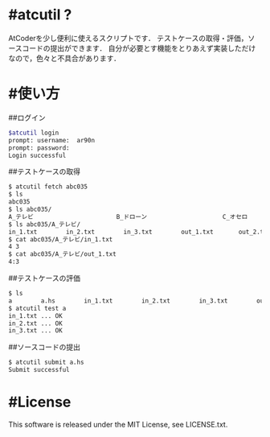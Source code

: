 #atcutil ?
===============
AtCoderを少し便利に使えるスクリプトです．
テストケースの取得・評価，ソースコードの提出ができます．
自分が必要とす機能をとりあえず実装しただけなので，色々と不具合があります．

#使い方
===============
##ログイン
```bash
$atcutil login
prompt: username:  ar90n
prompt: password:
Login successful
```

##テストケースの取得
```bash
$ atcutil fetch abc035
$ ls
abc035
$ ls abc035/
A_テレビ                       B_ドローン                     C_オセロ                        D_トレジャーハント
$ ls abc035/A_テレビ/
in_1.txt        in_2.txt        in_3.txt        out_1.txt       out_2.txt       out_3.txt
$ cat abc035/A_テレビ/in_1.txt
4 3
$ cat abc035/A_テレビ/out_1.txt
4:3
```

##テストケースの評価
```bash
$ ls
a        a.hs        in_1.txt        in_2.txt        in_3.txt        out_1.txt       out_2.txt       out_3.txt
$ atcutil test a
in_1.txt ... OK
in_2.txt ... OK
in_3.txt ... OK
````

##ソースコードの提出
````bash
$ atcutil submit a.hs
Submit successful
````

#License
===============
This software is released under the MIT License, see LICENSE.txt.
